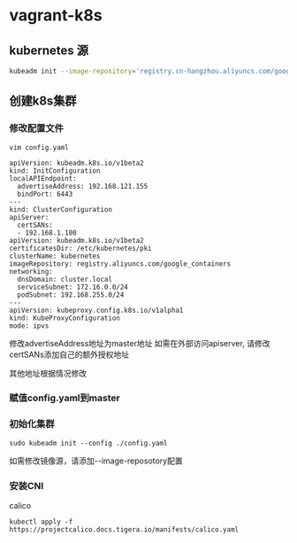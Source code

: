 # vagrant-k8s

## kubernetes 源

``` bash
kubeadm init --image-repository='registry.cn-hangzhou.aliyuncs.com/google_containers'
```

## 创建k8s集群

### 修改配置文件

```
vim config.yaml
```

```
apiVersion: kubeadm.k8s.io/v1beta2
kind: InitConfiguration
localAPIEndpoint:
  advertiseAddress: 192.168.121.155
  bindPort: 6443
---
kind: ClusterConfiguration
apiServer:
  certSANs:
  - 192.168.1.100
apiVersion: kubeadm.k8s.io/v1beta2
certificatesDir: /etc/kubernetes/pki
clusterName: kubernetes
imageRepository: registry.aliyuncs.com/google_containers
networking:
  dnsDomain: cluster.local
  serviceSubnet: 172.16.0.0/24
  podSubnet: 192.168.255.0/24
---
apiVersion: kubeproxy.config.k8s.io/v1alpha1
kind: KubeProxyConfiguration
mode: ipvs

```
修改advertiseAddress地址为master地址
如需在外部访问apiserver, 请修改certSANs添加自己的额外授权地址

其他地址根据情况修改

### 赋值config.yaml到master 


### 初始化集群

```
sudo kubeadm init --config ./config.yaml
```
如需修改镜像源，请添加--image-reposotory配置

### 安装CNI

calico
```
kubectl apply -f https://projectcalico.docs.tigera.io/manifests/calico.yaml
```
